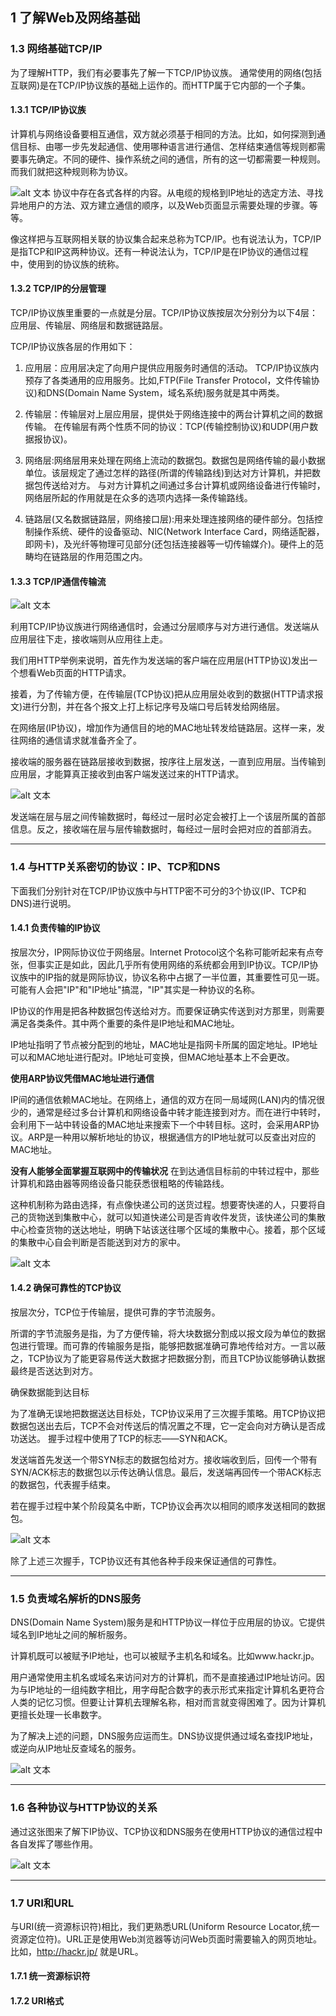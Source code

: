 ## 1  了解Web及网络基础

### 1.3 网络基础TCP/IP

为了理解HTTP，我们有必要事先了解一下TCP/IP协议族。
通常使用的网络(包括互联网)是在TCP/IP协议族的基础上运作的。而HTTP属于它内部的一个子集。


#### 1.3.1 TCP/IP协议族

计算机与网络设备要相互通信，双方就必须基于相同的方法。比如，如何探测到通信目标、由哪一步先发起通信、使用哪种语言进行通信、怎样结束通信等规则都需要事先确定。不同的硬件、操作系统之间的通信，所有的这一切都需要一种规则。而我们就把这种规则称为协议。

![alt 文本](./../../图片/协议.png)
协议中存在各式各样的内容。从电缆的规格到IP地址的选定方法、寻找异地用户的方法、双方建立通信的顺序，以及Web页面显示需要处理的步骤。等等。

像这样把与互联网相关联的协议集合起来总称为TCP/IP。也有说法认为，TCP/IP是指TCP和IP这两种协议。还有一种说法认为，TCP/IP是在IP协议的通信过程中，使用到的协议族的统称。

#### 1.3.2 TCP/IP的分层管理
TCP/IP协议族里重要的一点就是分层。TCP/IP协议族按层次分别分为以下4层：应用层、传输层、网络层和数据链路层。

TCP/IP协议族各层的作用如下：
1. 应用层：应用层决定了向用户提供应用服务时通信的活动。
TCP/IP协议族内预存了各类通用的应用服务。比如,FTP(File Transfer Protocol，文件传输协议)和DNS(Domain Name System，域名系统)服务就是其中两类。
2. 传输层：传输层对上层应用层，提供处于网络连接中的两台计算机之间的数据传输。
在传输层有两个性质不同的协议：TCP(传输控制协议)和UDP(用户数据报协议)。
3. 网络层:网络层用来处理在网络上流动的数据包。数据包是网络传输的最小数据单位。该层规定了通过怎样的路径(所谓的传输路线)到达对方计算机，并把数据包传送给对方。
与对方计算机之间通过多台计算机或网络设备进行传输时，网络层所起的作用就是在众多的选项内选择一条传输路线。

4. 链路层(又名数据链路层，网络接口层):用来处理连接网络的硬件部分。包括控制操作系统、硬件的设备驱动、NIC(Network Interface Card，网络适配器，即网卡)，及光纤等物理可见部分(还包括连接器等一切传输媒介)。硬件上的范畴均在链路层的作用范围之内。

#### 1.3.3 TCP/IP通信传输流

![alt 文本](./../../图片/分层.png)

利用TCP/IP协议族进行网络通信时，会通过分层顺序与对方进行通信。发送端从应用层往下走，接收端则从应用往上走。

我们用HTTP举例来说明，首先作为发送端的客户端在应用层(HTTP协议)发出一个想看Web页面的HTTP请求。

接着，为了传输方便，在传输层(TCP协议)把从应用层处收到的数据(HTTP请求报文)进行分割，并在各个报文上打上标记序号及端口号后转发给网络层。

在网络层(IP协议)，增加作为通信目的地的MAC地址转发给链路层。这样一来，发往网络的通信请求就准备齐全了。

接收端的服务器在链路层接收到数据，按序往上层发送，一直到应用层。当传输到应用层，才能算真正接收到由客户端发送过来的HTTP请求。

![alt 文本](./../../图片/分层2.png)

发送端在层与层之间传输数据时，每经过一层时必定会被打上一个该层所属的首部信息。反之，接收端在层与层传输数据时，每经过一层时会把对应的首部消去。

----
### 1.4 与HTTP关系密切的协议：IP、TCP和DNS
下面我们分别针对在TCP/IP协议族中与HTTP密不可分的3个协议(IP、TCP和DNS)进行说明。

#### 1.4.1 负责传输的IP协议
按层次分，IP网际协议位于网络层。Internet Protocol这个名称可能听起来有点夸张，但事实正是如此，因此几乎所有使用网络的系统都会用到IP协议。TCP/IP协议族中的IP指的就是网际协议，协议名称中占据了一半位置，其重要性可见一斑。可能有人会把"IP"和"IP地址"搞混，"IP"其实是一种协议的名称。

IP协议的作用是把各种数据包传送给对方。而要保证确实传送到对方那里，则需要满足各类条件。其中两个重要的条件是IP地址和MAC地址。

IP地址指明了节点被分配到的地址，MAC地址是指网卡所属的固定地址。IP地址可以和MAC地址进行配对。IP地址可变换，但MAC地址基本上不会更改。

**使用ARP协议凭借MAC地址进行通信**

IP间的通信依赖MAC地址。在网络上，通信的双方在同一局域网(LAN)内的情况很少的，通常是经过多台计算机和网络设备中转才能连接到对方。而在进行中转时，会利用下一站中转设备的MAC地址来搜索下一个中转目标。这时，会采用ARP协议。ARP是一种用以解析地址的协议，根据通信方的IP地址就可以反查出对应的MAC地址。

**没有人能够全面掌握互联网中的传输状况**
在到达通信目标前的中转过程中，那些计算机和路由器等网络设备只能获悉很粗略的传输路线。

这种机制称为路由选择，有点像快递公司的送货过程。想要寄快递的人，只要将自己的货物送到集散中心，就可以知道快递公司是否肯收件发货，该快递公司的集散中心检查货物的送达地址，明确下站该送往哪个区域的集散中心。接着，那个区域的集散中心自会判断是否能送到对方的家中。

![alt 文本](./../../图片/ip.png)

#### 1.4.2 确保可靠性的TCP协议

按层次分，TCP位于传输层，提供可靠的字节流服务。

所谓的字节流服务是指，为了方便传输，将大块数据分割成以报文段为单位的数据包进行管理。而可靠的传输服务是指，能够把数据准确可靠地传给对方。一言以蔽之，TCP协议为了能更容易传送大数据才把数据分割，而且TCP协议能够确认数据最终是否送达到对方。

确保数据能到达目标

为了准确无误地把数据送达目标处，TCP协议采用了三次握手策略。用TCP协议把数据包送出去后，TCP不会对传送后的情况置之不理，它一定会向对方确认是否成功送达。
握手过程中使用了TCP的标志——SYN和ACK。

发送端首先发送一个带SYN标志的数据包给对方。接收端收到后，回传一个带有SYN/ACK标志的数据包以示传达确认信息。最后，发送端再回传一个带ACK标志的数据包，代表握手结束。

若在握手过程中某个阶段莫名中断，TCP协议会再次以相同的顺序发送相同的数据包。

![alt 文本](./../../图片/握手.png)

除了上述三次握手，TCP协议还有其他各种手段来保证通信的可靠性。

----

### 1.5 负责域名解析的DNS服务
DNS(Domain Name System)服务是和HTTP协议一样位于应用层的协议。它提供域名到IP地址之间的解析服务。

计算机既可以被赋予IP地址，也可以被赋予主机名和域名。比如www.hackr.jp。

用户通常使用主机名或域名来访问对方的计算机，而不是直接通过IP地址访问。因为与IP地址的一组纯数字相比，用字母配合数字的表示形式来指定计算机名更符合人类的记忆习惯。但要让计算机去理解名称，相对而言就变得困难了。因为计算机更擅长处理一长串数字。

为了解决上述的问题，DNS服务应运而生。DNS协议提供通过域名查找IP地址，或逆向从IP地址反查域名的服务。

![alt 文本](./../../图片/dns.png)

----
### 1.6 各种协议与HTTP协议的关系
通过这张图来了解下IP协议、TCP协议和DNS服务在使用HTTP协议的通信过程中各自发挥了哪些作用。

![alt 文本](./../../图片/协议2.png)

----

### 1.7 URI和URL
与URI(统一资源标识符)相比，我们更熟悉URL(Uniform Resource Locator,统一资源定位符)。URL正是使用Web浏览器等访问Web页面时需要输入的网页地址。比如，http://hackr.jp/ 就是URL。

#### 1.7.1 统一资源标识符



#### 1.7.2 URI格式
